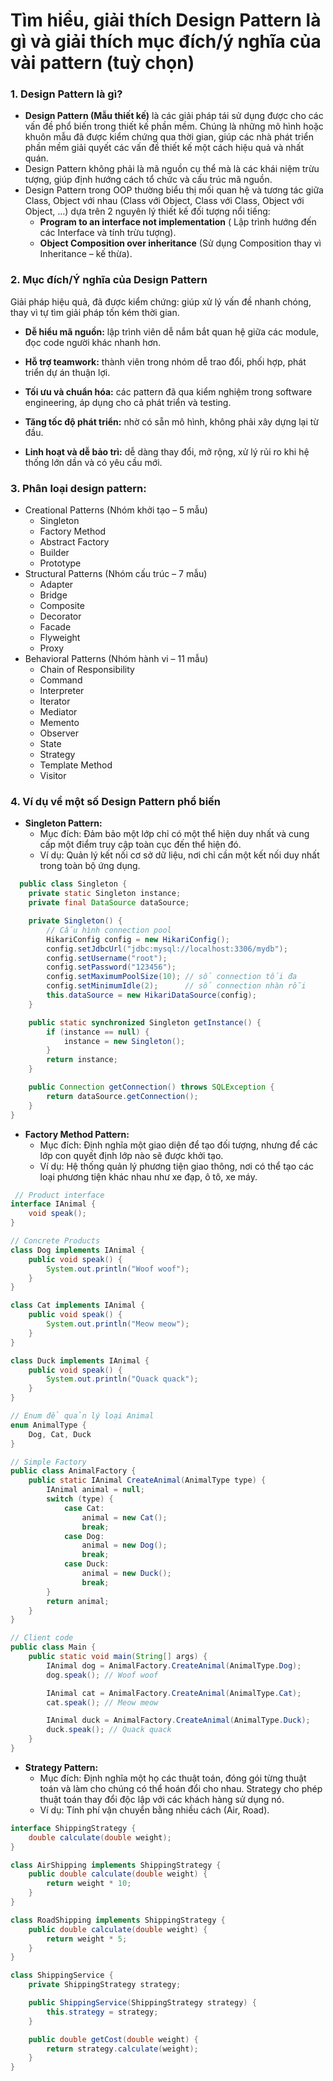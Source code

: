 # Tìm hiểu, giải thích Design Pattern là gì và giải thích mục đích/ý nghĩa của vài pattern (tuỳ chọn)

### 1. Design Pattern là gì?

- **Design Pattern (Mẫu thiết kế)** là các giải pháp tái sử dụng được cho các vấn đề phổ biến trong thiết kế phần mềm.
  Chúng là những mô hình hoặc khuôn mẫu đã được kiểm chứng qua thời gian, giúp các nhà phát triển phần mềm giải quyết
  các vấn đề thiết kế một cách hiệu quả và nhất quán.
- Design Pattern không phải là mã nguồn cụ thể mà là các khái niệm trừu tượng, giúp định hướng cách tổ chức và cấu trúc
  mã nguồn.
- Design Pattern trong OOP thường biểu thị mối quan hệ và tương tác giữa Class, Object với nhau (Class với Object, Class
  với Class, Object với Object, …) dựa trên 2 nguyên lý thiết kế đối tượng nổi tiếng:
    - **Program to an interface not implementation** ( Lập trình hướng đến các Interface và tính trừu tượng).
    - **Object Composition over inheritance** (Sử dụng Composition thay vì Inheritance – kế thừa).

### 2. Mục đích/Ý nghĩa của Design Pattern

Giải pháp hiệu quả, đã được kiểm chứng: giúp xử lý vấn đề nhanh chóng, thay vì tự tìm giải pháp tốn kém thời gian.

- **Dễ hiểu mã nguồn:** lập trình viên dễ nắm bắt quan hệ giữa các module, đọc code người khác nhanh hơn.

- **Hỗ trợ teamwork:** thành viên trong nhóm dễ trao đổi, phối hợp, phát triển dự án thuận lợi.

- **Tối ưu và chuẩn hóa:** các pattern đã qua kiểm nghiệm trong software engineering, áp dụng cho cả phát triển và
  testing.

- **Tăng tốc độ phát triển:** nhờ có sẵn mô hình, không phải xây dựng lại từ đầu.

- **Linh hoạt và dễ bảo trì:** dễ dàng thay đổi, mở rộng, xử lý rủi ro khi hệ thống lớn dần và có yêu cầu mới.

### 3. Phân loại design pattern:

- Creational Patterns (Nhóm khởi tạo – 5 mẫu)
    - Singleton
    - Factory Method
    - Abstract Factory
    - Builder
    - Prototype
- Structural Patterns (Nhóm cấu trúc – 7 mẫu)
    - Adapter
    - Bridge
    - Composite
    - Decorator
    - Facade
    - Flyweight
    - Proxy
- Behavioral Patterns (Nhóm hành vi – 11 mẫu)
    - Chain of Responsibility
    - Command
    - Interpreter
    - Iterator
    - Mediator
    - Memento
    - Observer
    - State
    - Strategy
    - Template Method
    - Visitor

### 4. Ví dụ về một số Design Pattern phổ biến

- **Singleton Pattern:**
    - Mục đích: Đảm bảo một lớp chỉ có một thể hiện duy nhất và cung cấp một điểm truy cập toàn cục đến thể hiện đó.
    - Ví dụ: Quản lý kết nối cơ sở dữ liệu, nơi chỉ cần một kết nối duy nhất trong toàn bộ ứng dụng.

```java
  public class Singleton {
    private static Singleton instance;
    private final DataSource dataSource;

    private Singleton() {
        // Cấu hình connection pool
        HikariConfig config = new HikariConfig();
        config.setJdbcUrl("jdbc:mysql://localhost:3306/mydb");
        config.setUsername("root");
        config.setPassword("123456");
        config.setMaximumPoolSize(10); // số connection tối đa
        config.setMinimumIdle(2);      // số connection nhàn rỗi
        this.dataSource = new HikariDataSource(config);
    }

    public static synchronized Singleton getInstance() {
        if (instance == null) {
            instance = new Singleton();
        }
        return instance;
    }

    public Connection getConnection() throws SQLException {
        return dataSource.getConnection();
    }
}
```

- **Factory Method Pattern:**
    - Mục đích: Định nghĩa một giao diện để tạo đối tượng, nhưng để các lớp con quyết định lớp nào sẽ được khởi tạo.
    - Ví dụ: Hệ thống quản lý phương tiện giao thông, nơi có thể tạo các loại phương tiện khác nhau như xe đạp, ô tô, xe
      máy.

```java
 // Product interface
interface IAnimal {
    void speak();
}

// Concrete Products
class Dog implements IAnimal {
    public void speak() {
        System.out.println("Woof woof");
    }
}

class Cat implements IAnimal {
    public void speak() {
        System.out.println("Meow meow");
    }
}

class Duck implements IAnimal {
    public void speak() {
        System.out.println("Quack quack");
    }
}

// Enum để quản lý loại Animal
enum AnimalType {
    Dog, Cat, Duck
}

// Simple Factory
public class AnimalFactory {
    public static IAnimal CreateAnimal(AnimalType type) {
        IAnimal animal = null;
        switch (type) {
            case Cat:
                animal = new Cat();
                break;
            case Dog:
                animal = new Dog();
                break;
            case Duck:
                animal = new Duck();
                break;
        }
        return animal;
    }
}

// Client code
public class Main {
    public static void main(String[] args) {
        IAnimal dog = AnimalFactory.CreateAnimal(AnimalType.Dog);
        dog.speak(); // Woof woof

        IAnimal cat = AnimalFactory.CreateAnimal(AnimalType.Cat);
        cat.speak(); // Meow meow

        IAnimal duck = AnimalFactory.CreateAnimal(AnimalType.Duck);
        duck.speak(); // Quack quack
    }
}

```

- **Strategy Pattern:**
    - Mục đích: Định nghĩa một họ các thuật toán, đóng gói từng thuật toán và làm cho chúng có thể hoán đổi cho nhau.
      Strategy cho phép thuật toán thay đổi độc lập với các khách hàng sử dụng nó.
    - Ví dụ: Tính phí vận chuyển bằng nhiều cách (Air, Road).

```java
interface ShippingStrategy {
    double calculate(double weight);
}

class AirShipping implements ShippingStrategy {
    public double calculate(double weight) {
        return weight * 10;
    }
}

class RoadShipping implements ShippingStrategy {
    public double calculate(double weight) {
        return weight * 5;
    }
}

class ShippingService {
    private ShippingStrategy strategy;

    public ShippingService(ShippingStrategy strategy) {
        this.strategy = strategy;
    }

    public double getCost(double weight) {
        return strategy.calculate(weight);
    }
}
```
